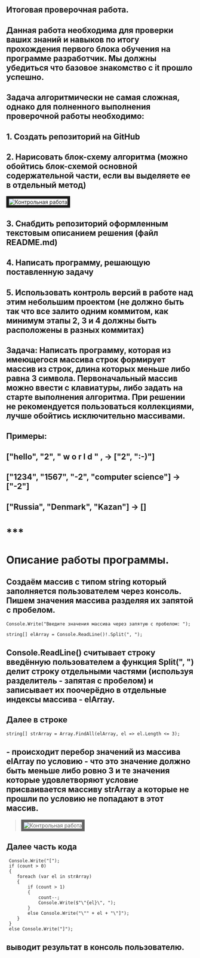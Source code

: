 ## **Итоговая проверочная работа.**

## Данная работа необходима для проверки ваших знаний и навыков по итогу прохождения первого блока обучения  на программе разработчик. Мы должны убедиться что базовое знакомство с it прошло успешно.

## Задача алгоритмически не самая сложная, однако для полненного выполнения проверочной работы необходимо:

## 1. Создать репозиторий на GitHub 
## 2. Нарисовать блок-схему алгоритма (можно обойтись блок-схемой основной содержательной части, если вы  выделяете ее в отдельный метод)
<image src="images/Блок-Схема контрольной работы.png" alt="Контрольная работа" border="7px solid red" />

## 3. Снабдить репозиторий оформленным текстовым описанием решения (файл README.md) 
## 4. Написать программу, решающую поставленную задачу 
## 5. Использовать контроль версий в работе над этим небольшим проектом (не должно быть так что все залито одним коммитом, как минимум этапы 2, 3 и 4 должны быть расположены в разных коммитах) 

## **Задача:** Написать программу, которая из имеющегося массива строк формирует массив из строк, длина которых меньше либо равна 3 символа. Первоначальный массив можно ввести с клавиатуры, либо задать на старте выполнения алгоритма. При решении не рекомендуется пользоваться коллекциями, лучше обойтись исключительно массивами.

## **Примеры:**

## ["hello", "2", " w o r l d " , -> ["2", ":-)"]

## ["1234", "1567", "-2", "computer science"] -> ["-2"] 

## ["Russia", "Denmark", "Kazan"] -> []
# ***


# **Описание работы программы.**

## Создаём массив с типом string который заполняется пользователем через консоль. Пишем значения массива разделяя их запятой с пробелом. 
```
Console.Write("Введите значения массива через запятую с пробелом: ");

string[] elArray = Console.ReadLine()!.Split(", ");
```
## Console.ReadLine() считывает строку введённую пользователем а функция Split(", ") делит строку отдельными частями (используя разделитель - запятая с пробелом) и записывает их поочерёдно в отдельные индексы массива - elArray.

## Далее в строке

```
string[] strArray = Array.FindAll(elArray, el => el.Length <= 3); 
``` 
##  - происходит перебор значений из массива elArray по условию - что это значение должно быть меньше либо ровно 3 и те значения которые удовлетворяют условие присваивается массиву strArray а которые не прошли по условию не попадают в этот массив.

> <image src="images/Контрольная_работа.png" alt="Контрольная работа" border="7px solid red" />

## Далее часть кода 
```
 Console.Write("[");
 if (count > 0)
 {
    foreach (var el in strArray)
    {
        if (count > 1)
        {
            count--;
            Console.Write($"\"{el}\", ");
        }
        else Console.Write("\"" + el + "\"]");
    }
 }
 else Console.Write("]");
 ```
## выводит результат в консоль пользователю.
